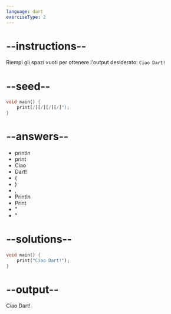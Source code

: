 ```yaml
---
language: dart
exerciseType: 2
---
```


# --instructions--

Riempi gli spazi vuoti per ottenere l'output desiderato: `Ciao Dart!`

# --seed--

```dart
void main() {
    print[/][/][/][/]");
}
```

# --answers--

- println
- print
- Ciao
-  Dart!
- (
- )
- ,
- Println
- Print
- "
- "

# --solutions--

```dart
void main() {
    print("Ciao Dart!");
}
```

# --output--

Ciao Dart!

